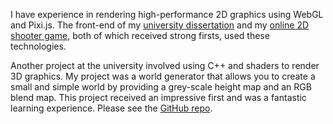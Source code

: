 I have experience in rendering high-performance 2D graphics using WebGL and Pixi.js. The front-end of my <a href="https://youtu.be/Hku3ORswnwE" target="_blank">university dissertation</a> and my <a href="https://youtu.be/hVRlS9BiE78?t=83" target="_blank">online 2D shooter game</a>, both of which received strong firsts, used these technologies.

Another project at the university involved using C++ and shaders to render 3D graphics. My project was a world generator that allows you to create a small and simple world by providing a grey-scale height map and an RGB blend map. This project received an impressive first and was a fantastic learning experience. Please see the <a href="https://github.com/mattfletcher94/opengl-world-generator" target="_blank">GitHub repo</a>.